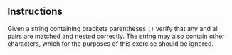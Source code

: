 ## Instructions

Given a string containing brackets parentheses `()` verify that any and all pairs are matched and nested correctly.
The string may also contain other characters, which for the purposes of this exercise should be ignored.